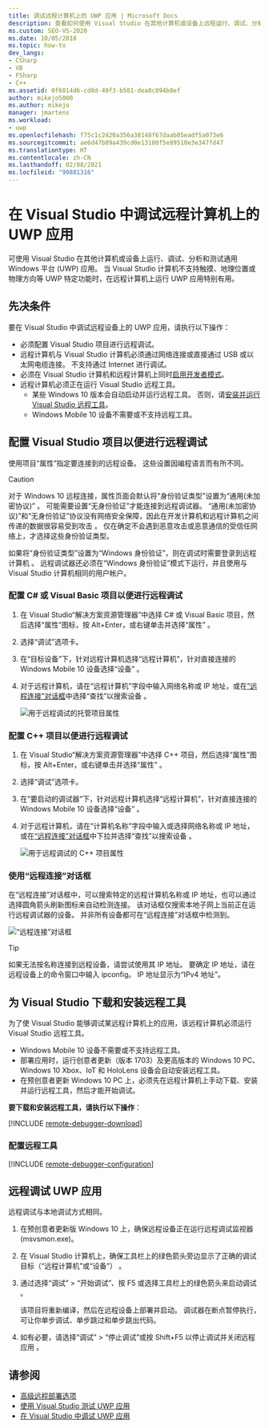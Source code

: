 ```yaml
---
title: 调试远程计算机上的 UWP 应用 | Microsoft Docs
description: 查看如何使用 Visual Studio 在其他计算机或设备上远程运行、调试、分析和测试通用 Windows 平台 (UWP) 应用。
ms.custom: SEO-VS-2020
ms.date: 10/05/2018
ms.topic: how-to
dev_langs:
- CSharp
- VB
- FSharp
- C++
ms.assetid: 0f6814d6-cd0d-49f3-b501-dea8c094b8ef
author: mikejo5000
ms.author: mikejo
manager: jmartens
ms.workload:
- uwp
ms.openlocfilehash: f75c1c2420a356a38148f67daab05eadf5a073e6
ms.sourcegitcommit: ae6d47b09a439cd0e13180f5e89510e3e347fd47
ms.translationtype: HT
ms.contentlocale: zh-CN
ms.lasthandoff: 02/08/2021
ms.locfileid: "99881316"
---
```

# <a name="debug-uwp-apps-on-remote-machines-from-visual-studio"></a>在 Visual Studio 中调试远程计算机上的 UWP 应用

可使用 Visual Studio 在其他计算机或设备上运行、调试、分析和测试通用 Windows 平台 (UWP) 应用。 当 Visual Studio 计算机不支持触摸、地理位置或物理方向等 UWP 特定功能时，在远程计算机上运行 UWP 应用特别有用。

## <a name="prerequisites"></a><a name="BKMK_Prerequisites"></a> 先决条件

要在 Visual Studio 中调试远程设备上的 UWP 应用，请执行以下操作：

- 必须配置 Visual Studio 项目进行远程调试。
- 远程计算机与 Visual Studio 计算机必须通过网络连接或直接通过 USB 或以太网电缆连接。 不支持通过 Internet 进行调试。
- 必须在 Visual Studio 计算机和远程计算机上同时[启用开发者模式](/windows/uwp/get-started/enable-your-device-for-development)。
- 远程计算机必须正在运行 Visual Studio 远程工具。
  - 某些 Windows 10 版本会自动启动并运行远程工具。 否则，请[安装并运行 Visual Studio 远程工具](#BKMK_download)。
  - Windows Mobile 10 设备不需要或不支持远程工具。

## <a name="configure-a-visual-studio-project-for-remote-debugging"></a><a name="BKMK_ConnectVS"></a> 配置 Visual Studio 项目以便进行远程调试
<a name="BKMK_DirectConnect"></a> 使用项目“属性”指定要连接到的远程设备。 这些设置因编程语言而有所不同。

> [!CAUTION]
> 对于 Windows 10 远程连接，属性页面会默认将“身份验证类型”设置为“通用(未加密协议)” 。 可能需要设置“无身份验证”才能连接到远程调试器。 “通用(未加密协议)”和“无身份验证”协议没有网络安全保障，因此在开发计算机和远程计算机之间传递的数据很容易受到攻击 。 仅在确定不会遇到恶意攻击或恶意通信的受信任网络上，才选择这些身份验证类型。
>
>如果将“身份验证类型”设置为“Windows 身份验证”，则在调试时需要登录到远程计算机 。 远程调试器还必须在“Windows 身份验证”模式下运行，并且使用与 Visual Studio 计算机相同的用户帐户。

### <a name="configure-a-c-or-visual-basic-project-for-remote-debugging"></a><a name="BKMK_Choosing_the_remote_device_for_C__and_Visual_Basic_projects"></a> 配置 C# 或 Visual Basic 项目以便进行远程调试

1. 在 Visual Studio“解决方案资源管理器”中选择 C# 或 Visual Basic 项目，然后选择“属性”图标，按 Alt+Enter，或右键单击并选择“属性”    。

1. 选择“调试”选项卡。

1. 在“目标设备”下，针对远程计算机选择“远程计算机”，针对直接连接的 Windows Mobile 10 设备选择“设备”  。

1. 对于远程计算机，请在“远程计算机”字段中输入网络名称或 IP 地址，或在[“远程连接”对话框](#remote-connections)中选择“查找”以搜索设备 。

    ![用于远程调试的托管项目属性](../debugger/media/vsrun_managed_projprop_remote.png "托管调试项目属性")

### <a name="configure-a-c-project-for-remote-debugging"></a><a name="BKMK_Choosing_the_remote_device_for_JavaScript_and_C___projects"></a> 配置 C++ 项目以便进行远程调试

1. 在 Visual Studio“解决方案资源管理器”中选择 C++ 项目，然后选择“属性”图标，按 Alt+Enter，或右键单击并选择“属性”    。

1. 选择“调试”选项卡。

3. 在“要启动的调试器”下，针对远程计算机选择“远程计算机”，针对直接连接的 Windows Mobile 10 设备选择“设备”  。

1. 对于远程计算机，请在“计算机名称”字段中输入或选择网络名称或 IP 地址，或在[“远程连接”对话框](#remote-connections)中下拉并选择“查找”以搜索设备 。

    ![用于远程调试的 C++ 项目属性](../debugger/media/vsrun_cpp_projprop_remote.png "C++ 调试项目属性")

### <a name="use-the-remote-connections-dialog-box"></a><a name="remote-connections"></a> 使用“远程连接”对话框

在“远程连接”对话框中，可以搜索特定的远程计算机名称或 IP 地址，也可以通过选择圆角箭头刷新图标来自动检测连接。 该对话框仅搜索本地子网上当前正在运行远程调试器的设备。 并非所有设备都可在“远程连接”对话框中检测到。

 ![“远程连接”对话框](../debugger/media/vsrun_selectremotedebuggerdlg.png "“远程连接”对话框")

>[!TIP]
>如果无法按名称连接到远程设备，请尝试使用其 IP 地址。 要确定 IP 地址，请在远程设备上的命令窗口中输入 ipconfig。 IP 地址显示为“IPv4 地址”。

## <a name="download-and-install-the-remote-tools-for-visual-studio"></a><a name="BKMK_download"></a> 为 Visual Studio 下载和安装远程工具

为了使 Visual Studio 能够调试某远程计算机上的应用，该远程计算机必须运行 Visual Studio 远程工具。

- Windows Mobile 10 设备不需要或不支持远程工具。
- 部署应用时，运行创意者更新（版本 1703）及更高版本的 Windows 10 PC、Windows 10 Xbox、IoT 和 HoloLens 设备会自动安装远程工具。
- 在预创意者更新 Windows 10 PC 上，必须先在远程计算机上手动下载、安装并运行远程工具，然后才能开始调试。

**要下载和安装远程工具，请执行以下操作**：

[!INCLUDE [remote-debugger-download](../debugger/includes/remote-debugger-download.md)]

### <a name="configure-the-remote-tools"></a><a name="BKMK_setup"></a> 配置远程工具

[!INCLUDE [remote-debugger-configuration](../debugger/includes/remote-debugger-configuration.md)]

## <a name="debug-uwp-apps-remotely"></a><a name="BKMK_RunRemoteDebug"></a> 远程调试 UWP 应用

远程调试与本地调试方式相同。

1. 在预创意者更新版 Windows 10 上，确保远程设备正在运行远程调试监视器 (msvsmon.exe)。

1. 在 Visual Studio 计算机上，确保工具栏上的绿色箭头旁边显示了正确的调试目标（“远程计算机”或“设备”） 。

1. 通过选择“调试” > “开始调试”、按 F5 或选择工具栏上的绿色箭头来启动调试  。

   该项目将重新编译，然后在远程设备上部署并启动。 调试器在断点暂停执行，可让你单步调试、单步跳过和单步跳出代码。

1. 如有必要，请选择“调试” > “停止调试”或按 Shift+F5 以停止调试并关闭远程应用   。

## <a name="see-also"></a>请参阅
- [高级远程部署选项](/windows/uwp/debug-test-perf/deploying-and-debugging-uwp-apps#advanced-remote-deployment-options)
- [使用 Visual Studio 测试 UWP 应用](../test/unit-test-your-code.md)
- [在 Visual Studio 中调试 UWP 应用](debugging-windows-store-and-windows-universal-apps.md)
